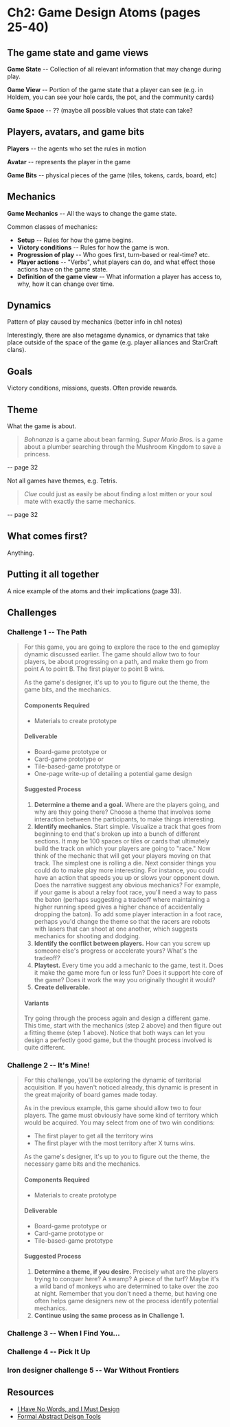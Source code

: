 # Ch2: Game Design Atoms (pages 25-40)

## The game state and game views

**Game State** -- Collection of all relevant information that may change during play.

**Game View** -- Portion of the game state that a player can see (e.g. in Holdem, you can see your hole cards, the pot, and the community cards)

**Game Space** -- ?? (maybe all possible values that state can take?


## Players, avatars, and game bits

**Players** -- the agents who set the rules in motion

**Avatar** -- represents the player in the game

**Game Bits** -- physical pieces of the game (tiles, tokens, cards, board, etc)

## Mechanics

**Game Mechanics** -- All the ways to change the game state.

Common classes of mechanics:

* **Setup** -- Rules for how the game begins.
* **Victory conditions** -- Rules for how the game is won.
* **Progression of play** -- Who goes first, turn-based or real-time? etc.
* **Player actions** -- "Verbs", what players can do, and what effect those actions have on the game state.
* **Definition of the game view** -- What information a player has access to, why, how it can change over time.

## Dynamics

Pattern of play caused by mechanics (better info in ch1 notes)

Interestingly, there are also metagame dynamics, or dynamics that take place outside
of the space of the game (e.g. player alliances and StarCraft clans).


## Goals

Victory conditions, missions, quests. Often provide rewards.


## Theme

What the game is about.

> _Bohnanza_ is a game about bean farming. _Super Mario Bros._ is a game about a plumber searching through the Mushroom Kingdom to save a princess.

-- page 32

Not all games have themes, e.g. Tetris.

> _Clue_ could just as easily be about finding a lost mitten or your soul mate with exactly the same mechanics.

-- page 32


## What comes first?

Anything.


## Putting it all together

A nice example of the atoms and their implications (page 33).

## Challenges

### Challenge 1 -- The Path

> For this game, you are going to explore the race to the end gameplay dynamic discussed earlier.
> The game should allow two to four players, be about progressing on a path,
> and make them go from point A to point B. The first player to point B wins.
>
> As the game's designer, it's up to you to figure out the theme, the game bits, and the mechanics.
>
> #### Components Required
> * Materials to create prototype
>
> #### Deliverable
> * Board-game prototype or
> * Card-game prototype or
> * Tile-based-game prototype or
> * One-page write-up of detailing a potential game design
>
> #### Suggested Process
> 1. **Determine a theme and a goal.** Where are the players going,
>    and why are they going there? Choose a theme that involves some interaction between the participants, to make things interesting.
> 2. **Identify mechanics.** Start simple. Visualize a track that goes from beginning to end that's broken up into a bunch of different sections.
>    It may be 100 spaces or tiles or cards that ultimately build the track on which your players are going to "race."
>    Now think of the mechanic that will get your players moving on that track. The simplest one is rolling a die.
>    Next consider things you could do to make play more interesting. For instance, you could have an action that speeds you up or slows your opponent down.
>    Does the narrative suggest any obvious mechanics? For example, if your game is about a relay foot race,
>    you'll need a way to pass the baton (perhaps suggesting a tradeoff where maintaining a higher running speed gives a higher chance of
>    accidentally dropping the baton). To add some player interaction in a foot race,
>    perhaps you'd change the theme so that the racers are robots with lasers that can shoot at one another, which suggests mechanics for shooting and dodging.
> 3. **Identify the conflict between players.** How can you screw up someone else's progress or accelerate yours? What's the tradeoff?
> 4. **Playtest.** Every time you add a mechanic to the game, test it.
>    Does it make the game more fun or less fun? Does it support hte core of the game? Does it work the way you originally thought it would?
> 5. **Create deliverable.**
>
> #### Variants
> Try going through the process again and design a different game.
> This time, start with the mechanics (step 2 above) and then figure out a fitting theme (step 1 above).
> Notice that both ways can let you design a perfectly good game, but the thought process involved is quite different.


### Challenge 2 -- It's Mine!

> For this challenge, you'll be exploring the dynamic of territorial acquisition. If you haven't noticed already, this dynamic is present in the great majority of board games made today.
>
> As in the previous example, this game should allow two to four players.
> The game must obviously have some kind of territory which would be acquired. You may select from one of two win conditions:
>
> * The first player to get all the territory wins
> * The first player with the most territory after X turns wins.
>
> As the game's designer, it's up to you to figure out the theme, the necessary game bits and the mechanics.
>
> #### Components Required
>
> * Materials to create prototype
>
> #### Deliverable
>
> * Board-game prototype or
> * Card-game prototype or
> * Tile-based-game prototype
>
> #### Suggested Process
>
> 1. **Determine a theme, if you desire.** Precisely what are the players trying to conquer here? A swamp? A piece of the turf?
>    Maybe it's a wild band of monkeys who are determined to take over the zoo at night. Remember that you don't need a theme,
>    but having one often helps game designers new ot the process identify potential mechanics.
> 2. **Continue using the same process as in Challenge 1.**


### Challenge 3 -- When I Find You...
### Challenge 4 -- Pick It Up
### Iron designer challenge 5 -- War Without Frontiers

## Resources

* [I Have No Words, and I Must Design](http://costik.com/nowords.html)
* [Formal Abstract Deisgn Tools](http://www.gamasutra.com/view/feature/3357/formal_abstract_design_tools.php)
